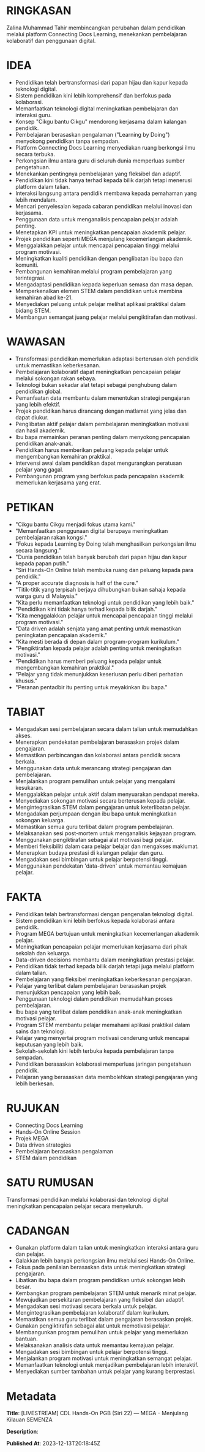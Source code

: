 # RINGKASAN
Zalina Muhammad Tahir membincangkan perubahan dalam pendidikan melalui platform Connecting Docs Learning, menekankan pembelajaran kolaboratif dan penggunaan digital.

# IDEA
- Pendidikan telah bertransformasi dari papan hijau dan kapur kepada teknologi digital.
- Sistem pendidikan kini lebih komprehensif dan berfokus pada kolaborasi.
- Memanfaatkan teknologi digital meningkatkan pembelajaran dan interaksi guru.
- Konsep "Cikgu bantu Cikgu" mendorong kerjasama dalam kalangan pendidik.
- Pembelajaran berasaskan pengalaman ("Learning by Doing") menyokong pendidikan tanpa sempadan.
- Platform Connecting Docs Learning menyediakan ruang berkongsi ilmu secara terbuka.
- Perkongsian ilmu antara guru di seluruh dunia memperluas sumber pengetahuan.
- Menekankan pentingnya pembelajaran yang fleksibel dan adaptif.
- Pendidikan kini tidak hanya terhad kepada bilik darjah tetapi menerusi platform dalam talian.
- Interaksi langsung antara pendidik membawa kepada pemahaman yang lebih mendalam.
- Mencari penyelesaian kepada cabaran pendidikan melalui inovasi dan kerjasama.
- Penggunaan data untuk menganalisis pencapaian pelajar adalah penting.
- Menetapkan KPI untuk meningkatkan pencapaian akademik pelajar.
- Projek pendidikan seperti MEGA menjulang kecemerlangan akademik.
- Menggalakkan pelajar untuk mencapai pencapaian tinggi melalui program motivasi.
- Meningkatkan kualiti pendidikan dengan penglibatan ibu bapa dan komuniti.
- Pembangunan kemahiran melalui program pembelajaran yang terintegrasi.
- Mengadaptasi pendidikan kepada keperluan semasa dan masa depan.
- Memperkenalkan elemen STEM dalam pendidikan untuk membina kemahiran abad ke-21.
- Menyediakan peluang untuk pelajar melihat aplikasi praktikal dalam bidang STEM.
- Membangun semangat juang pelajar melalui pengiktirafan dan motivasi.

# WAWASAN
- Transformasi pendidikan memerlukan adaptasi berterusan oleh pendidik untuk memastikan keberkesanan.
- Pembelajaran kolaboratif dapat meningkatkan pencapaian pelajar melalui sokongan rakan sebaya.
- Teknologi bukan sekadar alat tetapi sebagai penghubung dalam pendidikan global.
- Pemanfaatan data membantu dalam menentukan strategi pengajaran yang lebih efektif.
- Projek pendidikan harus dirancang dengan matlamat yang jelas dan dapat diukur.
- Penglibatan aktif pelajar dalam pembelajaran meningkatkan motivasi dan hasil akademik.
- Ibu bapa memainkan peranan penting dalam menyokong pencapaian pendidikan anak-anak.
- Pendidikan harus memberikan peluang kepada pelajar untuk mengembangkan kemahiran praktikal.
- Intervensi awal dalam pendidikan dapat mengurangkan peratusan pelajar yang gagal.
- Pembangunan program yang berfokus pada pencapaian akademik memerlukan kerjasama yang erat.

# PETIKAN
- "Cikgu bantu Cikgu menjadi fokus utama kami."
- "Memanfaatkan penggunaan digital berupaya meningkatkan pembelajaran rakan kongsi."
- "Fokus kepada Learning by Doing telah menghasilkan perkongsian ilmu secara langsung."
- "Dunia pendidikan telah banyak berubah dari papan hijau dan kapur kepada papan putih."
- "Siri Hands-On Online telah membuka ruang dan peluang kepada para pendidik."
- "A proper accurate diagnosis is half of the cure."
- "Titik-titik yang terpisah berjaya dihubungkan bukan sahaja kepada warga guru di Malaysia."
- "Kita perlu memanfaatkan teknologi untuk pendidikan yang lebih baik."
- "Pendidikan kini tidak hanya terhad kepada bilik darjah."
- "Kita menggalakkan pelajar untuk mencapai pencapaian tinggi melalui program motivasi."
- "Data driven adalah senjata yang amat penting untuk memastikan peningkatan pencapaian akademik."
- "Kita mesti berada di depan dalam program-program kurikulum."
- "Pengiktirafan kepada pelajar adalah penting untuk meningkatkan motivasi."
- "Pendidikan harus memberi peluang kepada pelajar untuk mengembangkan kemahiran praktikal."
- "Pelajar yang tidak menunjukkan keseriusan perlu diberi perhatian khusus."
- "Peranan pentadbir itu penting untuk meyakinkan ibu bapa."

# TABIAT
- Mengadakan sesi pembelajaran secara dalam talian untuk memudahkan akses.
- Menerapkan pendekatan pembelajaran berasaskan projek dalam pengajaran.
- Memastikan perbincangan dan kolaborasi antara pendidik secara berkala.
- Menggunakan data untuk merancang strategi pengajaran dan pembelajaran.
- Menjalankan program pemulihan untuk pelajar yang mengalami kesukaran.
- Menggalakkan pelajar untuk aktif dalam menyuarakan pendapat mereka.
- Menyediakan sokongan motivasi secara berterusan kepada pelajar.
- Mengintegrasikan STEM dalam pengajaran untuk keterlibatan pelajar.
- Mengadakan perjumpaan dengan ibu bapa untuk meningkatkan sokongan keluarga.
- Memastikan semua guru terlibat dalam program pembelajaran.
- Melaksanakan sesi post-mortem untuk menganalisis kejayaan program.
- Menggunakan pengiktirafan sebagai alat motivasi bagi pelajar.
- Memberi fleksibiliti dalam cara pelajar belajar dan mengakses maklumat.
- Menerapkan budaya prestasi di kalangan pelajar dan guru.
- Mengadakan sesi bimbingan untuk pelajar berpotensi tinggi.
- Menggunakan pendekatan 'data-driven' untuk memantau kemajuan pelajar.

# FAKTA
- Pendidikan telah bertransformasi dengan pengenalan teknologi digital.
- Sistem pendidikan kini lebih berfokus kepada kolaborasi antara pendidik.
- Program MEGA bertujuan untuk meningkatkan kecemerlangan akademik pelajar.
- Meningkatkan pencapaian pelajar memerlukan kerjasama dari pihak sekolah dan keluarga.
- Data-driven decisions membantu dalam meningkatkan prestasi pelajar.
- Pendidikan tidak terhad kepada bilik darjah tetapi juga melalui platform dalam talian.
- Pembelajaran yang fleksibel meningkatkan keberkesanan pengajaran.
- Pelajar yang terlibat dalam pembelajaran berasaskan projek menunjukkan pencapaian yang lebih baik.
- Penggunaan teknologi dalam pendidikan memudahkan proses pembelajaran.
- Ibu bapa yang terlibat dalam pendidikan anak-anak meningkatkan motivasi pelajar.
- Program STEM membantu pelajar memahami aplikasi praktikal dalam sains dan teknologi.
- Pelajar yang menyertai program motivasi cenderung untuk mencapai keputusan yang lebih baik.
- Sekolah-sekolah kini lebih terbuka kepada pembelajaran tanpa sempadan.
- Pendidikan berasaskan kolaborasi memperluas jaringan pengetahuan pendidik.
- Pelajaran yang berasaskan data membolehkan strategi pengajaran yang lebih berkesan.

# RUJUKAN
- Connecting Docs Learning
- Hands-On Online Session
- Projek MEGA
- Data driven strategies
- Pembelajaran berasaskan pengalaman
- STEM dalam pendidikan

# SATU RUMUSAN
Transformasi pendidikan melalui kolaborasi dan teknologi digital meningkatkan pencapaian pelajar secara menyeluruh.

# CADANGAN
- Gunakan platform dalam talian untuk meningkatkan interaksi antara guru dan pelajar.
- Galakkan lebih banyak perkongsian ilmu melalui sesi Hands-On Online.
- Fokus pada penilaian berasaskan data untuk meningkatkan strategi pengajaran.
- Libatkan ibu bapa dalam program pendidikan untuk sokongan lebih besar.
- Kembangkan program pembelajaran STEM untuk menarik minat pelajar.
- Mewujudkan persekitaran pembelajaran yang fleksibel dan adaptif.
- Mengadakan sesi motivasi secara berkala untuk pelajar.
- Mengintegrasikan pembelajaran kolaboratif dalam kurikulum.
- Memastikan semua guru terlibat dalam pengajaran berasaskan projek.
- Gunakan pengiktirafan sebagai alat untuk memotivasi pelajar.
- Membangunkan program pemulihan untuk pelajar yang memerlukan bantuan.
- Melaksanakan analisis data untuk memantau kemajuan pelajar.
- Mengadakan sesi bimbingan untuk pelajar berpotensi tinggi.
- Menjalankan program motivasi untuk meningkatkan semangat pelajar.
- Memanfaatkan teknologi untuk menjadikan pembelajaran lebih interaktif.
- Menyediakan sumber tambahan untuk pelajar yang kurang berprestasi.

# Metadata
**Title**: [LIVESTREAM] CDL Hands-On PGB (Siri 22) — MEGA - Menjulang Kilauan SEMENZA

**Description**: 

**Published At**: 2023-12-13T20:18:45Z